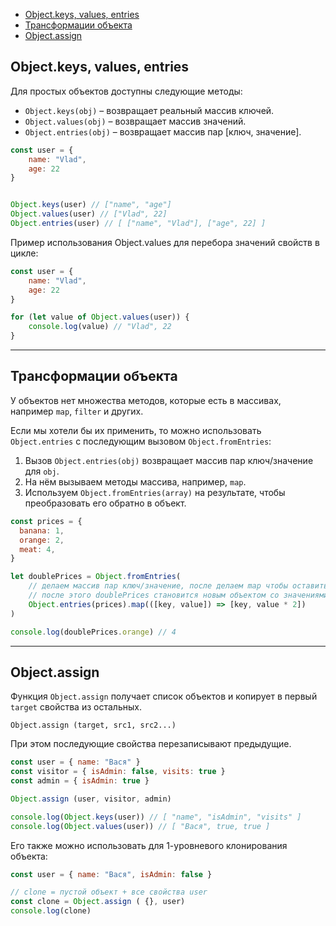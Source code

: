 - [Object.keys, values, entries](#objectkeys-values-entries)
- [Трансформации объекта](#трансформации-объекта)
- [Object.assign](#objectassign)

## Object.keys, values, entries

Для простых объектов доступны следующие методы:

* `Object.keys(obj)` – возвращает реальный массив ключей.
* `Object.values(obj)` – возвращает массив значений.
* `Object.entries(obj)` – возвращает массив пар [ключ, значение].

```javascript
const user = {
    name: "Vlad",
    age: 22
}


Object.keys(user) // ["name", "age"]
Object.values(user) // ["Vlad", 22]
Object.entries(user) // [ ["name", "Vlad"], ["age", 22] ]
```

Пример использования Object.values ​​для перебора значений свойств в цикле:

```javascript
const user = {
    name: "Vlad",
    age: 22
}

for (let value of Object.values(user)) {
    console.log(value) // "Vlad", 22 
}
```
***

## Трансформации объекта

У объектов нет множества методов, которые есть в массивах, например `map`, `filter` и других.

Если мы хотели бы их применить, то можно использовать `Object.entries` с последующим вызовом `Object.fromEntries`:


1. Вызов `Object.entries(obj)` возвращает массив пар ключ/значение для `obj`.
2. На нём вызываем методы массива, например, `map`.
3. Используем `Object.fromEntries(array)` на результате, чтобы преобразовать его обратно в объект.

```javascript
const prices = {
  banana: 1,
  orange: 2,
  meat: 4,
}

let doublePrices = Object.fromEntries( 
    // делаем массив пар ключ/значение, после делаем map чтобы оставить объект без изменений и умножаем значения на два
    // после этого doublePrices становится новым объектом со значениями умноженными на 2
    Object.entries(prices).map(([key, value]) => [key, value * 2])
)

console.log(doublePrices.orange) // 4
```
***

## Object.assign

Функция `Object.assign` получает список объектов и копирует в первый `target` свойства из остальных.

`Object.assign (target, src1, src2...)`

При этом последующие свойства перезаписывают предыдущие.

```javascript
const user = { name: "Вася" }
const visitor = { isAdmin: false, visits: true }
const admin = { isAdmin: true }

Object.assign (user, visitor, admin)

console.log(Object.keys(user)) // [ "name", "isAdmin", "visits" ]
console.log(Object.values(user)) // [ "Вася", true, true ]
```

Его также можно использовать для 1-уровневого клонирования объекта:

```javascript
const user = { name: "Вася", isAdmin: false }

// clone = пустой объект + все свойства user
const clone = Object.assign ( {}, user)
console.log(clone)
```